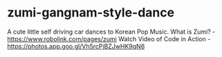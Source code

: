 # zumi-gangnam-style-dance
A cute little self driving car dances to Korean Pop Music.
What is Zumi? - https://www.robolink.com/pages/zumi
Watch Video of Code in Action -  https://photos.app.goo.gl/Vh5rcPjBZJwHK9qN6
